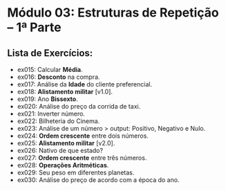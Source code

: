 # **Módulo 03**: Estruturas de Repetição – 1ª Parte

## **Lista de Exercícios:**

   - ex015: Calcular **Média**.
   - ex016: **Desconto** na compra.
   - ex017: Análise da **Idade** do cliente preferencial.
   - ex018: **Alistamento militar** [v1.0].
   - ex019: Ano **Bissexto**.
   - ex020: Análise do preço da corrida de taxi.
   - ex021: Inverter número.
   - ex022: Bilheteria do Cinema.
   - ex023: Análise de um número > output: Positivo, Negativo e Nulo.
   - ex024: **Ordem crescente** entre dois números.
   - ex025: **Alistamento militar** [v2.0].
   - ex026: Nativo de que estado?
   - ex027: **Ordem crescente** entre três números.
   - ex028: **Operações Aritméticas**.
   - ex029: Seu peso em diferentes planetas.
   - ex030: Análise do preço de acordo com a época do ano.
